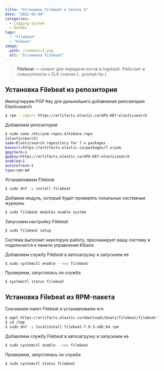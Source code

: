 ```yaml
---
title: "Установка Filebeat в Centos 8"
date: "2021-02-04"
categories: 
  - Logging-System
  - DevOps
tags: 
  - "filebeat"
  - "kibana"
image:
  path: /commons/1.png
  alt: "Установка Filebeat"
---
```


> **Filebeat** — клиент для передачи логов в logstash. Работает в совокупности с ELK стеком
{: .prompt-tip }

## Установка Filebeat из репозитория

Импортируем PGP Key для дальнейшего добавления репозитория Elasticsearch

```sh
$ rpm --import https://artifacts.elastic.co/GPG-KEY-elasticsearch
```

Добавляем репозиторий

```sh
$ sudo nano /etc/yum.repos.d/kibana.repo
[elasticsearch]
name=Elasticsearch repository for 7.x packages
baseurl=https://artifacts.elastic.co/packages/7.x/yum
gpgcheck=1
gpgkey=https://artifacts.elastic.co/GPG-KEY-elasticsearch
enabled=1
autorefresh=1
type=rpm-md
```

Устанавливаем Filebeat

```sh
$ sudo dnf -y install filebeat
```

Добавим модуль, который будет проверять локальные системные журналы

```sh
$ sudo filebeat modules enable system
```

Запускаем настройку Filebeat

```sh
$ sudo filebeat setup
```

Система выполнит некоторую работу, просканирует вашу систему и подключится к панели управления Kibana

Добавляем службу Filebeat в автозагрузку и запускаем ее

```sh
$ sudo systemctl enable --now filebeat
```

Проверяем, запустилась ли служба

```sh
$ systemctl status filebeat
```

## Установка Filebeat из RPM-пакета

Скачиваем пакет Filebeat и устанавливаем его

```sh
$ wget https://artifacts.elastic.co/downloads/beats/filebeat/filebeat-7.9.3-x86_64.rpm -P /tmp
$ cd /tmp
$ sudo dnf -y localinstall filebeat-7.9.3-x86_64.rpm
```

Добавляем службу Filebeat в автозагрузку и запускаем ее

```sh
$ sudo systemctl enable --now filebeat
```

Проверяем, запустилась ли служба

```sh
$ sudo systemctl status filebeat
```
